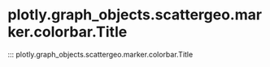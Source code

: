 # plotly.graph_objects.scattergeo.marker.colorbar.Title

::: plotly.graph_objects.scattergeo.marker.colorbar.Title
